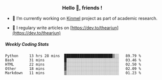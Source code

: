 <h3 align="center">Hello 👋, friends !</h3>

- 🔭 I’m currently working on [Kinmel](https://github.com/thearjun/kinmel) project as part of academic research.

- 📝 I regulary write articles on [https://dev.to/thearjun](https://dev.to/thearjun)


##### Weekly Coding Stats
<!--START_SECTION:waka-->
```text
Python     13 hrs 28 mins  ██████████████████████▒░░   89.79 % 
Bash       31 mins         █░░░░░░░░░░░░░░░░░░░░░░░░   03.46 % 
HTML       22 mins         ▓░░░░░░░░░░░░░░░░░░░░░░░░   02.50 % 
Other      18 mins         ▓░░░░░░░░░░░░░░░░░░░░░░░░   02.09 % 
Markdown   11 mins         ▒░░░░░░░░░░░░░░░░░░░░░░░░   01.23 % 
```
<!--END_SECTION:waka-->
